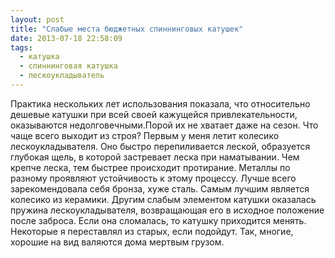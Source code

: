 ```yaml
---
layout: post
title: "Слабые места бюджетных спиннинговых катушек"
date: 2013-07-18 22:58:09
tags:
  - катушка
  - спиннинговая катушка
  - лескоукладыватель
---
```

Практика нескольких лет использования показала, что относительно дешевые
катушки при всей своей кажущейся привлекательности, оказываются
недолговечными.Порой их не хватает даже на сезон. Что чаще всего выходит
из строя? Первым у меня летит колесико лескоукладывателя. Оно быстро
перепиливается леской, образуется глубокая щель, в которой застревает
леска при наматывании. Чем крепче леска, тем быстрее происходит
протирание. Металлы по разному проявляют устойчивость к этому процессу.
Лучше всего зарекомендовала себя бронза, хуже сталь. Самым лучшим
является колесико из керамики. Другим слабым элементом катушки оказалась
пружина лескоукладывателя, возвращающая его в исходное положение после
заброса. Если она сломалась, то катушку приходится менять. Некоторые я
переставлял из старых, если подойдут. Так, многие, хорошие на вид
валяются дома мертвым грузом.
